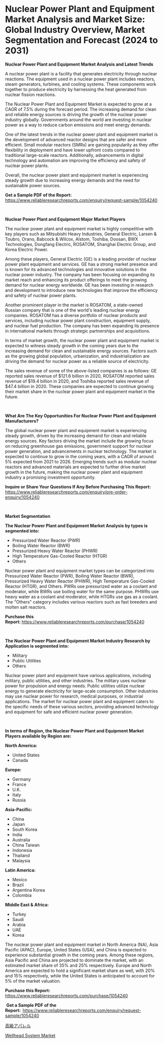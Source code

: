 <p><h1>Nuclear Power Plant and Equipment Market Analysis and Market Size: Global Industry Overview, Market Segmentation and Forecast (2024 to 2031)</h1></p><p><strong>Nuclear Power Plant and Equipment Market Analysis and Latest Trends</strong></p>
<p><p>A nuclear power plant is a facility that generates electricity through nuclear reactions. The equipment used in a nuclear power plant includes reactors, steam generators, turbines, and cooling systems. These components work together to produce electricity by harnessing the heat generated from nuclear fission reactions.</p><p>The Nuclear Power Plant and Equipment Market is expected to grow at a CAGR of 7.5% during the forecast period. The increasing demand for clean and reliable energy sources is driving the growth of the nuclear power industry globally. Governments around the world are investing in nuclear power as a way to reduce carbon emissions and meet energy demands.</p><p>One of the latest trends in the nuclear power plant and equipment market is the development of advanced reactor designs that are safer and more efficient. Small modular reactors (SMRs) are gaining popularity as they offer flexibility in deployment and have lower upfront costs compared to traditional large-scale reactors. Additionally, advancements in digital technology and automation are improving the efficiency and safety of nuclear power plants.</p><p>Overall, the nuclear power plant and equipment market is experiencing steady growth due to increasing energy demands and the need for sustainable power sources.</p></p>
<p><strong>Get a Sample PDF of the Report:&nbsp;</strong> <a href="https://www.reliableresearchreports.com/enquiry/request-sample/1054240">https://www.reliableresearchreports.com/enquiry/request-sample/1054240</a></p>
<p>&nbsp;</p>
<p><strong>Nuclear Power Plant and Equipment Major Market Players</strong></p>
<p><p>The nuclear power plant and equipment market is highly competitive with key players such as Mitsubishi Heavy Industries, General Electric, Larsen & Toubro, Orano, Babcock & Wilcox, Alstom, Toshiba, Doosan, BWX Technologies, Dongfang Electric, ROSATOM, Shanghai Electric Group, and Korea Electric Power. </p><p>Among these players, General Electric (GE) is a leading provider of nuclear power plant equipment and services. GE has a strong market presence and is known for its advanced technologies and innovative solutions in the nuclear power industry. The company has been focusing on expanding its market reach and enhancing its product offerings to meet the growing demand for nuclear energy worldwide. GE has been investing in research and development to introduce new technologies that improve the efficiency and safety of nuclear power plants.</p><p>Another prominent player in the market is ROSATOM, a state-owned Russian company that is one of the world's leading nuclear energy companies. ROSATOM has a diverse portfolio of nuclear products and services, including nuclear power plant construction, equipment supply, and nuclear fuel production. The company has been expanding its presence in international markets through strategic partnerships and acquisitions.</p><p>In terms of market growth, the nuclear power plant and equipment market is expected to witness steady growth in the coming years due to the increasing demand for clean and sustainable energy sources. Factors such as the growing global population, urbanization, and industrialization are driving the demand for nuclear power as a reliable source of electricity.</p><p>The sales revenue of some of the above-listed companies is as follows: GE reported sales revenue of $121.6 billion in 2020, ROSATOM reported sales revenue of $19.4 billion in 2020, and Toshiba reported sales revenue of $47.4 billion in 2020. These companies are expected to continue growing their market share in the nuclear power plant and equipment market in the future.</p></p>
<p>&nbsp;</p>
<p><strong>What Are The Key Opportunities For Nuclear Power Plant and Equipment Manufacturers?</strong></p>
<p><p>The global nuclear power plant and equipment market is experiencing steady growth, driven by the increasing demand for clean and reliable energy sources. Key factors driving the market include the growing focus on reducing greenhouse gas emissions, government support for nuclear power generation, and advancements in nuclear technology. The market is expected to continue to grow in the coming years, with a CAGR of around 5% expected from 2021 to 2026. Emerging trends such as modular nuclear reactors and advanced materials are expected to further drive market growth in the future, making the nuclear power plant and equipment industry a promising investment opportunity.</p></p>
<p><strong>Inquire or Share Your Questions If Any Before Purchasing This Report:</strong> <a href="https://www.reliableresearchreports.com/enquiry/pre-order-enquiry/1054240">https://www.reliableresearchreports.com/enquiry/pre-order-enquiry/1054240</a></p>
<p>&nbsp;</p>
<p><strong>Market Segmentation</strong></p>
<p><strong>The Nuclear Power Plant and Equipment Market Analysis by types is segmented into:</strong></p>
<p><ul><li>Pressurized Water Reactor (PWR)</li><li>Boiling Water Reactor (BWR)</li><li>Pressurized Heavy Water Reactor (PHWR)</li><li>High Temperature Gas-Cooled Reactor (HTGR)</li><li>Others</li></ul></p>
<p><p>Nuclear power plant and equipment market types can be categorized into Pressurized Water Reactor (PWR), Boiling Water Reactor (BWR), Pressurized Heavy Water Reactor (PHWR), High Temperature Gas-Cooled Reactor (HTGR), and Others. PWRs use pressurized water as a coolant and moderator, while BWRs use boiling water for the same purpose. PHWRs use heavy water as a coolant and moderator, while HTGRs use gas as a coolant. The "Others" category includes various reactors such as fast breeders and molten salt reactors.</p></p>
<p><strong>Purchase this Report:&nbsp;</strong><a href="https://www.reliableresearchreports.com/purchase/1054240">https://www.reliableresearchreports.com/purchase/1054240</a></p>
<p>&nbsp;</p>
<p><strong>The Nuclear Power Plant and Equipment Market Industry Research by Application is segmented into:</strong></p>
<p><ul><li>Military</li><li>Public Utilities</li><li>Others</li></ul></p>
<p><p>Nuclear power plant and equipment have various applications, including military, public utilities, and other industries. The military uses nuclear power for propulsion and energy needs. Public utilities utilize nuclear energy to generate electricity for large-scale consumption. Other industries may use nuclear power for research, medical purposes, or industrial applications. The market for nuclear power plant and equipment caters to the specific needs of these various sectors, providing advanced technology and equipment for safe and efficient nuclear power generation.</p></p>
<p>&nbsp;</p>
<p><strong>In terms of Region, the Nuclear Power Plant and Equipment Market Players available by Region are:</strong></p>
<p>
    <p> <strong> North America: </strong>
        <ul>
            <li>United States</li>
            <li>Canada</li>
        </ul>
        </p> 
    <p> <strong> Europe: </strong>
        <ul>
            <li>Germany</li>
            <li>France</li>
            <li>U.K.</li>
            <li>Italy</li>
            <li>Russia</li>
        </ul>
        </p> 
    <p> <strong> Asia-Pacific: </strong>
        <ul>
            <li>China</li>
            <li>Japan</li>
            <li>South Korea</li>
            <li>India</li>
            <li>Australia</li>
            <li>China Taiwan</li>
            <li>Indonesia</li>
            <li>Thailand</li>
            <li>Malaysia</li>
        </ul>
        </p> 
    <p> <strong> Latin America: </strong>
        <ul>
            <li>Mexico</li>
            <li>Brazil</li>
            <li>Argentina Korea</li>
            <li>Colombia</li>
        </ul>
        </p> 
    <p> <strong> Middle East & Africa: </strong>
        <ul>
            <li>Turkey</li>
            <li>Saudi</li>
            <li>Arabia</li>
            <li>UAE</li>
            <li>Korea</li>
        </ul>
    </p>
    </p>
<p><p>The nuclear power plant and equipment market in North America (NA), Asia Pacific (APAC), Europe, United States (USA), and China is expected to experience substantial growth in the coming years. Among these regions, Asia Pacific and China are projected to dominate the market, with an estimated market share of 35% and 25% respectively. Europe and North America are expected to hold a significant market share as well, with 20% and 15% respectively, while the United States is anticipated to account for 5% of the market valuation.</p></p>
<p><strong>Purchase this Report: </strong><a href="https://www.reliableresearchreports.com/purchase/1054240">https://www.reliableresearchreports.com/purchase/1054240</a></p>
<p>&nbsp;<strong>Get a Sample PDF of the Report:&nbsp;&nbsp;</strong><a href="https://www.reliableresearchreports.com/enquiry/request-sample/1054240">https://www.reliableresearchreports.com/enquiry/request-sample/1054240</a></p>
<p><strong></strong></p>
<p><p><a href="https://github.com/ppmazlotr77499/Market-Research-Report-List-1/blob/main/519594516001.md">高級アパレル</a></p><p><a href="https://github.com/GroverBarry/Market-Research-Report-List-4/blob/main/wellhead-system-market.md">Wellhead System Market</a></p></p>